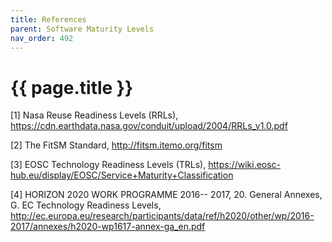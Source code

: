 ```yaml
---
title: References
parent: Software Maturity Levels
nav_order: 492
---
```


# {{ page.title }}

[1] Nasa Reuse Readiness Levels (RRLs), <https://cdn.earthdata.nasa.gov/conduit/upload/2004/RRLs_v1.0.pdf>

[2] The FitSM Standard, <http://fitsm.itemo.org/fitsm>

[3] EOSC Technology Readiness Levels (TRLs), <https://wiki.eosc-hub.eu/display/EOSC/Service+Maturity+Classification>

[4] HORIZON 2020 WORK PROGRAMME 2016-- 2017, 20. General Annexes, G.
EC Technology Readiness Levels, <http://ec.europa.eu/research/participants/data/ref/h2020/other/wp/2016-2017/annexes/h2020-wp1617-annex-ga_en.pdf>

